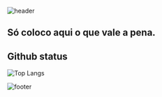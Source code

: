 ![header](https://capsule-render.vercel.app/api?type=waving&color=bd93f9&height=220&section=header)
## Só coloco aqui o que vale a pena.

## Github status
![Top Langs](https://github-readme-stats.vercel.app/api/top-langs/?username=t-aaago&show_icons=true&theme=dracula)

![footer](https://capsule-render.vercel.app/api?type=waving&color=bd93f9&height=220&section=footer)
